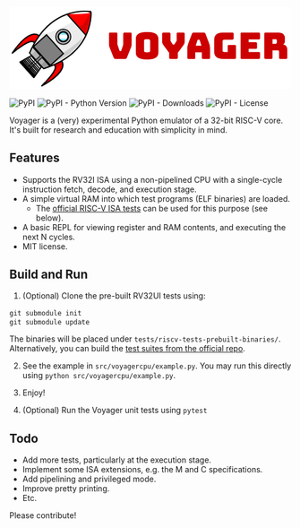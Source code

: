 <img src="./voyager-logo.png" />

<p>
   <img alt="PyPI" src="https://img.shields.io/pypi/v/voyager-cpu?color=blue">
   <img alt="PyPI - Python Version" src="https://img.shields.io/pypi/pyversions/voyager-cpu">
   <img alt="PyPI - Downloads" src="https://img.shields.io/pypi/dm/voyager-cpu">
   <img alt="PyPI - License" src="https://img.shields.io/pypi/l/voyager-cpu?label=license">
</p>

Voyager is a (very) experimental Python emulator of a 32-bit RISC-V core. It's built for research and education with simplicity in mind.

## Features

+ Supports the RV32I ISA using a non-pipelined CPU with a single-cycle instruction fetch, decode, and execution stage.
+ A simple virtual RAM into which test programs (ELF binaries) are loaded.
  -  The [official RISC-V ISA tests](https://github.com/riscv-software-src/riscv-tests/) can be used for this purpose (see below).
+ A basic REPL for viewing register and RAM contents, and executing the next N cycles.
+ MIT license.

## Build and Run

1. (Optional) Clone the pre-built RV32UI tests using:
```
git submodule init
git submodule update
```
The binaries will be placed under `tests/riscv-tests-prebuilt-binaries/`. Alternatively, you can build the [test suites from the official repo](https://github.com/riscv-software-src/riscv-tests/).

2. See the example in `src/voyagercpu/example.py`. You may run this directly using `python src/voyagercpu/example.py`.

3. Enjoy!

4. (Optional) Run the Voyager unit tests using `pytest`

## Todo

+ Add more tests, particularly at the execution stage.
+ Implement some ISA extensions, e.g. the M and C specifications.
+ Add pipelining and privileged mode.
+ Improve pretty printing.
+ Etc.

Please contribute!
